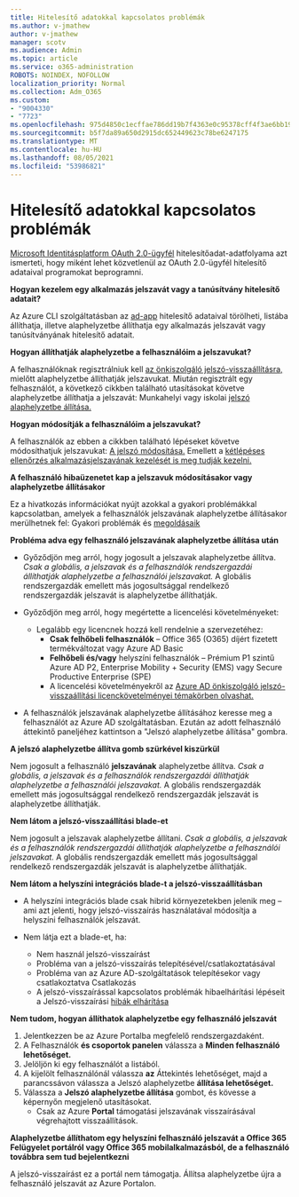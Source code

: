 ```yaml
---
title: Hitelesítő adatokkal kapcsolatos problémák
ms.author: v-jmathew
author: v-jmathew
manager: scotv
ms.audience: Admin
ms.topic: article
ms.service: o365-administration
ROBOTS: NOINDEX, NOFOLLOW
localization_priority: Normal
ms.collection: Adm_O365
ms.custom:
- "9004330"
- "7723"
ms.openlocfilehash: 975d4850c1ecffae786dd19b7f4363e0c95378cff4f3ae6bb1968af33ef810b0
ms.sourcegitcommit: b5f7da89a650d2915dc652449623c78be6247175
ms.translationtype: MT
ms.contentlocale: hu-HU
ms.lasthandoff: 08/05/2021
ms.locfileid: "53986821"
---
```

# <a name="issues-with-credentials"></a>Hitelesítő adatokkal kapcsolatos problémák

[Microsoft Identitásplatform OAuth 2.0-ügyfél](https://docs.microsoft.com/azure/active-directory/develop/v2-oauth2-client-creds-grant-flow) hitelesítőadat-adatfolyama azt ismerteti, hogy miként lehet közvetlenül az OAuth 2.0-ügyfél hitelesítő adataival programokat beprogramni.

**Hogyan kezelem egy alkalmazás jelszavát vagy a tanúsítvány hitelesítő adatait?**

Az Azure CLI szolgáltatásban az [ad-app](https://docs.microsoft.com/cli/azure/ad/app/credential) hitelesítő adataival törölheti, listába állíthatja, illetve alaphelyzetbe állíthatja egy alkalmazás jelszavát vagy tanúsítványának hitelesítő adatait.

**Hogyan állíthatják alaphelyzetbe a felhasználóim a jelszavukat?**

A felhasználóknak regisztrálniuk kell [az önkiszolgáló jelszó-visszaállításra,](https://docs.microsoft.com/azure/active-directory/user-help/active-directory-passwords-reset-register) mielőtt alaphelyzetbe állíthatják jelszavukat. Miután regisztrált egy felhasználót, a következő cikkben található utasításokat követve alaphelyzetbe állíthatja a jelszavát: Munkahelyi vagy iskolai [jelszó alaphelyzetbe állítása.](https://docs.microsoft.com/azure/active-directory/user-help/user-help-reset-password#how-to-reset-or-unlock-your-password-for-a-work-or-school-account)

**Hogyan módosítják a felhasználóim a jelszavukat?**

A felhasználók az ebben a cikkben található lépéseket követve módosíthatjuk jelszavukat: [A jelszó módosítása.](https://docs.microsoft.com/azure/active-directory/user-help/user-help-reset-password#how-to-change-your-password)
Emellett a [kétlépéses ellenőrzés alkalmazásjelszavának kezelését is meg tudják kezelni.](https://docs.microsoft.com/azure/active-directory/user-help/multi-factor-authentication-end-user-app-passwords)

**A felhasználó hibaüzenetet kap a jelszavuk módosításakor vagy alaphelyzetbe állításakor**

Ez a hivatkozás információkat nyújt azokkal a gyakori problémákkal kapcsolatban, amelyek a felhasználók jelszavának alaphelyzetbe állításakor merülhetnek fel: Gyakori problémák és [megoldásaik](https://docs.microsoft.com/azure/active-directory/user-help/user-help-reset-password#common-problems-and-their-solutions)

**Probléma adva egy felhasználó jelszavának alaphelyzetbe állítása után**

- Győződjön meg arról, hogy jogosult a jelszavak alaphelyzetbe állítva. *Csak a globális, a jelszavak és a felhasználók rendszergazdái állíthatják alaphelyzetbe a felhasználói jelszavakat.* A globális rendszergazdák emellett más jogosultsággal rendelkező rendszergazdák jelszavát is alaphelyzetbe állíthatják.

- Győződjön meg arról, hogy megértette a licencelési követelményeket:

  - Legalább egy licencnek hozzá kell rendelnie a szervezetéhez:
    - **Csak felhőbeli felhasználók** – Office 365 (O365) díjért fizetett termékváltozat vagy Azure AD Basic
    - **Felhőbeli és/vagy** helyszíni felhasználók – Prémium P1 szintű Azure AD P2, Enterprise Mobility + Security (EMS) vagy Secure Productive Enterprise (SPE)
    - A licencelési követelményekről az [Azure AD önkiszolgáló jelszó-visszaállítási licenckövetelményei témakörben olvashat.](https://docs.microsoft.com/azure/active-directory/active-directory-passwords-licensing)
- A felhasználók jelszavának alaphelyzetbe állításához keresse meg a felhasználót az Azure AD szolgáltatásban. Ezután az adott felhasználó áttekintő paneljéhez kattintson a "Jelszó alaphelyzetbe állítása" gombra.

**A jelszó alaphelyzetbe állítva gomb szürkével kiszürkül**

Nem jogosult a felhasználó **jelszavának** alaphelyzetbe állítva. *Csak a globális, a jelszavak és a felhasználók rendszergazdái állíthatják alaphelyzetbe a felhasználói jelszavakat.* A globális rendszergazdák emellett más jogosultsággal rendelkező rendszergazdák jelszavát is alaphelyzetbe állíthatják.

**Nem látom a jelszó-visszaállítási blade-et**

Nem jogosult a jelszavak alaphelyzetbe állítani. *Csak a globális, a jelszavak és a felhasználók rendszergazdái állíthatják alaphelyzetbe a felhasználói jelszavakat.* A globális rendszergazdák emellett más jogosultsággal rendelkező rendszergazdák jelszavát is alaphelyzetbe állíthatják.

**Nem látom a helyszíni integrációs blade-t a jelszó-visszaállításban**

- A helyszíni integrációs blade csak hibrid környezetekben jelenik meg – ami azt jelenti, hogy jelszó-visszaírás használatával módosítja a helyszíni felhasználók jelszavát.

- Nem látja ezt a blade-et, ha:

  - Nem használ jelszó-visszaírást
  - Probléma van a jelszó-visszaírás telepítésével/csatlakoztatásával
  - Probléma van az Azure AD-szolgáltatások telepítésekor vagy csatlakoztatva Csatlakozás
  - A jelszó-visszaírással kapcsolatos problémák hibaelhárítási lépéseit a Jelszó-visszaírási [hibák elhárítása](https://docs.microsoft.com/azure/active-directory/authentication/troubleshoot-sspr-writeback)

**Nem tudom, hogyan állíthatok alaphelyzetbe egy felhasználó jelszavát**

1. Jelentkezzen be az Azure Portalba megfelelő rendszergazdaként.
2. A Felhasználók **és csoportok panelen** válassza a **Minden felhasználó lehetőséget.**
3. Jelöljön ki egy felhasználót a listából.
4. A kijelölt felhasználónál válassza **az** Áttekintés lehetőséget, majd a parancssávon válassza a Jelszó alaphelyzetbe **állítása lehetőséget.**
5. Válassza a **Jelszó alaphelyzetbe állítása** gombot, és kövesse a képernyőn megjelenő utasításokat.
    - Csak az Azure **Portal** támogatási jelszavának visszaírásával végrehajtott visszaállítások.

**Alaphelyzetbe állíthatom egy helyszíni felhasználó jelszavát a Office 365 Felügyelet portálról vagy Office 365 mobilalkalmazásból, de a felhasználó továbbra sem tud bejelentkezni**

A jelszó-visszaírást ez a portál nem támogatja. Állítsa alaphelyzetbe újra a felhasználó jelszavát az Azure Portalon.
